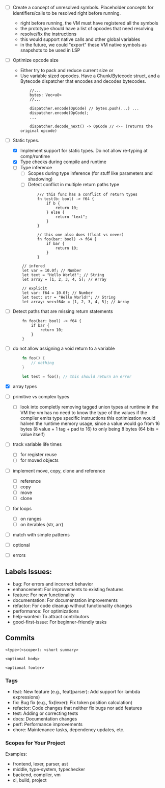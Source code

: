 - [ ] Create a concept of unresolved symbols. Placeholder concepts for identifiers/calls to be resolved right before running.
    * right before running, the VM must have registered all the symbols
    * the prototype should have a list of opcodes that need resolving
    * resolve/fix the instructions
    * this would support native calls and other global variables
    * in the future, we could "export" these VM native symbols as snapshots to be used in LSP

- [ ] Optimize opcode size
    * Either try to pack and reduce current size
    or
    * Use variable sized opcodes. Have a Chunk/Bytecode struct, and a Bytecode dispatcher that encodes and decodes bytecodes.
        ```
            //...
            bytes: Vec<u8>
            //...

            dispatcher.encode(OpCode) // bytes.push(...) ...
            dispatcher.encode(OpCode);
            ...

            dispatcher.decode_next() -> OpCode // <-- (returns the original opcode)
        ```

- [ ] Static types.
    - [x] Implement support for static types. Do not allow re-typing at comp/runtime
    - [x] Type checks during compile and runtime
    - [ ] Type inference
        - [ ] Scopes during type inference (for stuff like parameters and shadowing)
        - [ ] Detect conflict in multiple return paths type
            ```
                /// this func has a conflict of return types
                fn test(b: bool) -> f64 {
                    if b {
                        return 10;
                    } else {
                        return "text";
                    }
                }

                // this one also does (float vs never)
                fn foo(bar: bool) -> f64 {
                    if bar {
                        return 10;
                    }
                }
            ```
    ```
        // infered
        let var = 10.0f; // Number
        let text = "Hello World!"; // String
        let array = [1, 2, 3, 4, 5]; // Array
        
        // explicit
        let var: f64 = 10.0f; // Number
        let text: str = "Hello World!"; // String
        let array: vec<f64> = [1, 2, 3, 4, 5]; // Array
    ```

- [ ] Detect paths that are missing return statements
    ```
        fn foo(bar: bool) -> f64 {
            if bar {
                return 10;
            }
        }
    ```

- [ ] do not allow assigning a void return to a variable
    ``` rust
        fn foo() {
            // nothing
        }

        let test = foo(); // this should return an error
    ```

- [x] array types
- [ ] primitive vs complex types
    - [ ] look into completly removing tagged union types at runtime in the VM
        the vm has no need to know the type of the values if the compiler emits type specific instructions
        this optimization would halven the runtime memory usage, since a value would go from 16 bytes (8 value + 1 tag + pad to 16)
        to only being 8 bytes (64 bits = value itself)
- [ ] track variable life times
    - [ ] for register reuse
    - [ ] for moved objects
- [ ] implement move, copy, clone and reference
    - [ ] reference
    - [ ] copy
    - [ ] move
    - [ ] clone
- [ ] for loops
    - [ ] on ranges
    - [ ] on iterables (str, arr)
- [ ] match with simple patterns
- [ ] optional
- [ ] errors

## Labels Issues:
- bug: For errors and incorrect behavior
- enhancement: For improvements to existing features
- feature: For new functionality
- documentation: For documentation improvements
- refactor: For code cleanup without functionality changes
- performance: For optimizations
- help-wanted: To attract contributors
- good-first-issue: For beginner-friendly tasks

## Commits

```
<type>(<scope>): <short summary>

<optional body>

<optional footer>
```

### Tags
- feat: New feature (e.g., feat(parser): Add support for lambda expressions)
- fix: Bug fix (e.g., fix(lexer): Fix token position calculation)
- refactor: Code changes that neither fix bugs nor add features
- test: Adding or correcting tests
- docs: Documentation changes
- perf: Performance improvements
- chore: Maintenance tasks, dependency updates, etc.

### Scopes for Your Project

Examples:
- frontend, lexer, parser, ast
- middle, type-system, typechecker
- backend, compiler, vm
- ci, build, project